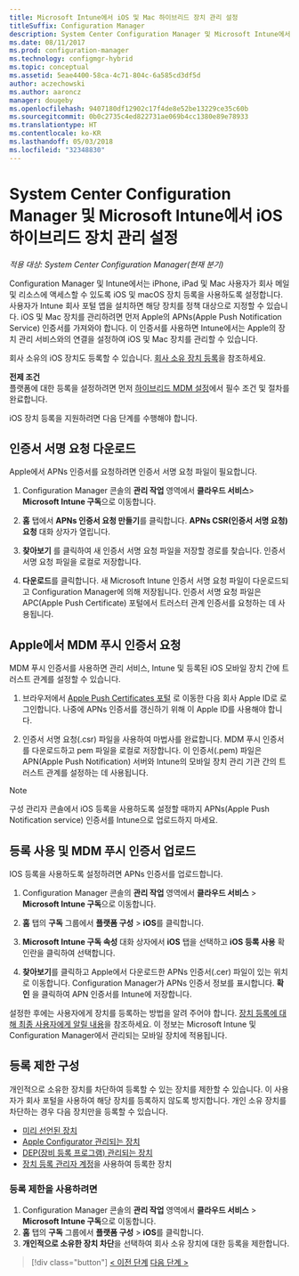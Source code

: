 ```yaml
---
title: Microsoft Intune에서 iOS 및 Mac 하이브리드 장치 관리 설정
titleSuffix: Configuration Manager
description: System Center Configuration Manager 및 Microsoft Intune에서 iOS 장치 관리 설정
ms.date: 08/11/2017
ms.prod: configuration-manager
ms.technology: configmgr-hybrid
ms.topic: conceptual
ms.assetid: 5eae4400-58ca-4c71-804c-6a585cd3df5d
author: aczechowski
ms.author: aaroncz
manager: dougeby
ms.openlocfilehash: 9407180df12902c17f4de8e52be13229ce35c60b
ms.sourcegitcommit: 0b0c2735c4ed822731ae069b4cc1380e89e78933
ms.translationtype: HT
ms.contentlocale: ko-KR
ms.lasthandoff: 05/03/2018
ms.locfileid: "32348830"
---
```

# <a name="set-up-ios-hybrid-device-management-with-system-center-configuration-manager-and-microsoft-intune"></a>System Center Configuration Manager 및 Microsoft Intune에서 iOS 하이브리드 장치 관리 설정

*적용 대상: System Center Configuration Manager(현재 분기)*

Configuration Manager 및 Intune에서는 iPhone, iPad 및 Mac 사용자가 회사 메일 및 리소스에 액세스할 수 있도록 iOS 및 macOS 장치 등록을 사용하도록 설정합니다. 사용자가 Intune 회사 포털 앱을 설치하면 해당 장치를 정책 대상으로 지정할 수 있습니다. iOS 및 Mac 장치를 관리하려면 먼저 Apple의 APNs(Apple Push Notification Service) 인증서를 가져와야 합니다. 이 인증서를 사용하면 Intune에서는 Apple의 장치 관리 서비스와의 연결을 설정하여 iOS 및 Mac 장치를 관리할 수 있습니다.  

 회사 소유의 iOS 장치도 등록할 수 있습니다.  [회사 소유 장치 등록](enroll-company-owned-devices.md)을 참조하세요.  

**전제 조건**<br>
플랫폼에 대한 등록을 설정하려면 먼저 [하이브리드 MDM 설정](setup-hybrid-mdm.md)에서 필수 조건 및 절차를 완료합니다.

iOS 장치 등록을 지원하려면 다음 단계를 수행해야 합니다.  

## <a name="download-a-certificate-signing-request"></a>인증서 서명 요청 다운로드
Apple에서 APNs 인증서를 요청하려면 인증서 서명 요청 파일이 필요합니다.  

1.  Configuration Manager 콘솔의 **관리 작업** 영역에서 **클라우드 서비스**> **Microsoft Intune 구독**으로 이동합니다.  

2.  **홈** 탭에서 **APNs 인증서 요청 만들기**를 클릭합니다. **APNs CSR(인증서 서명 요청) 요청** 대화 상자가 열립니다.  

3.  **찾아보기** 를 클릭하여 새 인증서 서명 요청 파일을 저장할 경로를 찾습니다. 인증서 서명 요청 파일을 로컬로 저장합니다.  

4.  **다운로드**를 클릭합니다. 새 Microsoft Intune 인증서 서명 요청 파일이 다운로드되고 Configuration Manager에 의해 저장됩니다. 인증서 서명 요청 파일은 APC(Apple Push Certificate) 포털에서 트러스터 관계 인증서를 요청하는 데 사용됩니다.  

## <a name="request-an-mdm-push-certificate-from-apple"></a>Apple에서 MDM 푸시 인증서 요청
MDM 푸시 인증서를 사용하면 관리 서비스, Intune 및 등록된 iOS 모바일 장치 간에 트러스트 관계를 설정할 수 있습니다.  

1.  브라우저에서 [Apple Push Certificates 포털](http://go.microsoft.com/fwlink/?LinkId=269844) 로 이동한 다음 회사 Apple ID로 로그인합니다. 나중에 APNs 인증서를 갱신하기 위해 이 Apple ID를 사용해야 합니다.  

2.  인증서 서명 요청(.csr) 파일을 사용하여 마법사를 완료합니다. MDM 푸시 인증서를 다운로드하고 pem 파일을 로컬로 저장합니다. 이 인증서(.pem) 파일은 APN(Apple Push Notification) 서버와 Intune의 모바일 장치 관리 기관 간의 트러스트 관계를 설정하는 데 사용됩니다.  

> [!NOTE]  
>  구성 관리자 콘솔에서 iOS 등록을 사용하도록 설정할 때까지 APNs(Apple Push Notification service) 인증서를 Intune으로 업로드하지 마세요.  

## <a name="enable-enrollment-and-upload-the-mdm-push-certificate"></a>등록 사용 및 MDM 푸시 인증서 업로드
IOS 등록을 사용하도록 설정하려면 APNs 인증서를 업로드합니다.  

1.  Configuration Manager 콘솔의 **관리 작업** 영역에서 **클라우드 서비스** > **Microsoft Intune 구독**으로 이동합니다.  

2.  **홈** 탭의 **구독** 그룹에서 **플랫폼 구성** > **iOS**를 클릭합니다.  

3.  **Microsoft Intune 구독 속성** 대화 상자에서 **iOS** 탭을 선택하고 **iOS 등록 사용** 확인란을 클릭하여 선택합니다.  
4.  **찾아보기**를 클릭하고 Apple에서 다운로드한 APNs 인증서(.cer) 파일이 있는 위치로 이동합니다. Configuration Manager가 APNs 인증서 정보를 표시합니다. **확인** 을 클릭하여 APN 인증서를 Intune에 저장합니다.  

설정한 후에는 사용자에게 장치를 등록하는 방법을 알려 주어야 합니다. [장치 등록에 대해 최종 사용자에게 알릴 내용](https://docs.microsoft.com/intune/end-user-educate)을 참조하세요. 이 정보는 Microsoft Intune 및 Configuration Manager에서 관리되는 모바일 장치에 적용됩니다.

## <a name="configure-enrollment-restrictions"></a>등록 제한 구성

개인적으로 소유한 장치를 차단하여 등록할 수 있는 장치를 제한할 수 있습니다. 이 사용자가 회사 포털을 사용하여 해당 장치를 등록하지 않도록 방지합니다. 개인 소유 장치를 차단하는 경우 다음 장치만을 등록할 수 있습니다.
- [미리 선언된 장치](predeclare-devices-with-hardware-id.md)
- [Apple Configurator 관리되는 장치](ios-hybrid-enrollment-using-apple-configurator.md)
- [DEP(장비 등록 프로그램) 관리되는 장치](ios-device-enrollment-program-for-hybrid.md)
- [장치 등록 관리자 계정](enroll-devices-with-device-enrollment-manager.md)을 사용하여 등록한 장치

### <a name="to-enable-enrollment-restrictions"></a>등록 제한을 사용하려면
1.  Configuration Manager 콘솔의 **관리 작업** 영역에서 **클라우드 서비스** > **Microsoft Intune 구독**으로 이동합니다.
2.  **홈** 탭의 **구독** 그룹에서 **플랫폼 구성** > **iOS**를 클릭합니다.
3.  **개인적으로 소유한 장치 차단**을 선택하여 회사 소유 장치에 대한 등록을 제한합니다.

> [!div class="button"]
[< 이전 단계](create-service-connection-point.md)  [다음 단계 >](set-up-additional-management.md)
